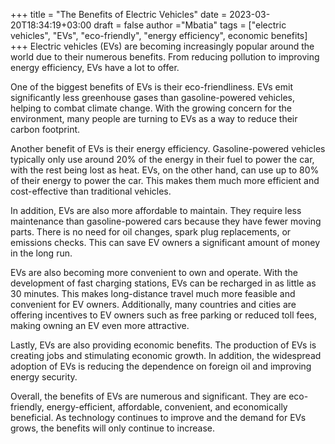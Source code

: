 +++
title = "The Benefits of Electric Vehicles"
date = 2023-03-20T18:34:19+03:00
draft = false
author ="Mbatia"
tags = ["electric vehicles", "EVs", "eco-friendly", "energy efficiency", economic benefits]
+++
Electric vehicles (EVs) are becoming increasingly popular around the world due to their numerous benefits. From reducing pollution to improving energy efficiency, EVs have a lot to offer.

One of the biggest benefits of EVs is their eco-friendliness. EVs emit significantly less greenhouse gases than gasoline-powered vehicles, helping to combat climate change. With the growing concern for the environment, many people are turning to EVs as a way to reduce their carbon footprint.

Another benefit of EVs is their energy efficiency. Gasoline-powered vehicles typically only use around 20% of the energy in their fuel to power the car, with the rest being lost as heat. EVs, on the other hand, can use up to 80% of their energy to power the car. This makes them much more efficient and cost-effective than traditional vehicles.

In addition, EVs are also more affordable to maintain. They require less maintenance than gasoline-powered cars because they have fewer moving parts. There is no need for oil changes, spark plug replacements, or emissions checks. This can save EV owners a significant amount of money in the long run.

EVs are also becoming more convenient to own and operate. With the development of fast charging stations, EVs can be recharged in as little as 30 minutes. This makes long-distance travel much more feasible and convenient for EV owners. Additionally, many countries and cities are offering incentives to EV owners such as free parking or reduced toll fees, making owning an EV even more attractive.

Lastly, EVs are also providing economic benefits. The production of EVs is creating jobs and stimulating economic growth. In addition, the widespread adoption of EVs is reducing the dependence on foreign oil and improving energy security.

Overall, the benefits of EVs are numerous and significant. They are eco-friendly, energy-efficient, affordable, convenient, and economically beneficial. As technology continues to improve and the demand for EVs grows, the benefits will only continue to increase.
